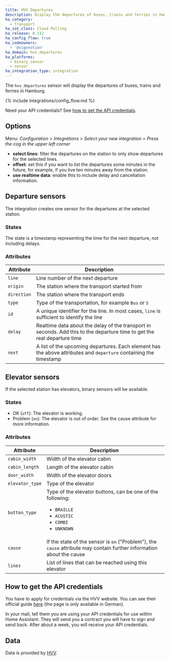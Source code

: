```yaml
---
title: HVV Departures
description: Display the departures of buses, trains and ferries in Hamburg within Home Assistant.
ha_category:
  - Transport
ha_iot_class: Cloud Polling
ha_release: 0.112
ha_config_flow: true
ha_codeowners:
  - '@vigonotion'
ha_domain: hvv_departures
ha_platforms:
  - binary_sensor
  - sensor
ha_integration_type: integration
---
```


The `hvv_departures` sensor will display the departures of buses, trains and ferries in Hamburg.

{% include integrations/config_flow.md %}


Need your API credentials? See [how to get the API credentials](#how-to-get-the-api-credentials).

## Options

Menu: *Configuration* > *Integrations* > *Select your new integration* > *Press the cog in the upper left corner*

- **select lines**: filter the departures on the station to only show departures for the selected lines.
- **offset**: set this if you want to list the departures some minutes in the future, for example, if you live ten minutes away from the station.
- **use realtime data**: enable this to include delay and cancellation information.

## Departure sensors

The integration creates one sensor for the departures at the selected station.

### States

The state is a timestamp representing the time for the next departure, not including delays.

### Attributes

| Attribute   | Description                                                                                                              |
| ----------- | ------------------------------------------------------------------------------------------------------------------------ |
| `line`      | Line number of the next departure                                                                                        |
| `origin`    | The station where the transport started from                                                                             |
| `direction` | The station where the transport ends                                                                                     |
| `type`      | Type of the transportation, for example `Bus` or `S`                                                                     |
| `id`        | A unique identifier for the line. In most cases, `line` is sufficient to identify the line                               |
| `delay`     | Realtime data about the delay of the transport in seconds. Add this to the departure time to get the real departure time |
| `next`      | A list of the upcoming departures. Each element has the above attributes and `departure` containing the timestamp        |

## Elevator sensors

If the selected station has elevators, binary sensors will be available.

### States

- OK (`off`): The elevator is working.
- Problem (`on`): The elevator is out of order. See the cause attribute for more information.

### Attributes

| Attribute       | Description                                                                                                                                |
| --------------- | ------------------------------------------------------------------------------------------------------------------------------------------ |
| `cabin_width`   | Width of the elevator cabin                                                                                                                |
| `cabin_length`  | Length of the elevator cabin                                                                                                               |
| `door_width`    | Width of the elevator doors                                                                                                                |
| `elevator_type` | Type of the elevator                                                                                                                       |
| `button_type`   | Type of the elevator buttons, can be one of the following: <br/><ul><li>`BRAILLE`</li><li>`ACUSTIC`</li><li>`COMBI`</li><li>`UNKNOWN`</li> |
| `cause`         | If the state of the sensor is `on` ("Problem"), the `cause` attribute may contain further information about the cause                      |
| `lines`         | List of lines that can be reached using this elevator                                                                                      |

## How to get the API credentials

You have to apply for credentials via the HVV website. You can see their official guide [here](https://www.hvv.de/de/fahrplaene/abruf-fahrplaninfos/datenabruf) (the page is only available in German).

In your mail, tell them you are using your API credentials for use within Home Assistant. They will send you a contract you will have to sign and send back. After about a week, you will receive your API credentials.

## Data

Data is provided by [HVV](https://www.hvv.de/).
